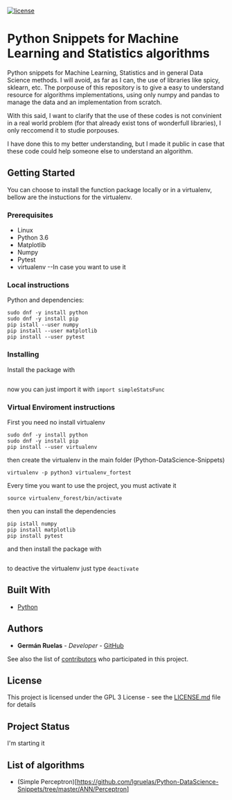 [![license](https://img.shields.io/badge/licence-GPL--3-blue.svg)](https://github.com/lgruelas/Python-DataScience-Snippets/blob/master/LICENSE)

# Python Snippets for Machine Learning and Statistics algorithms

Python snippets for Machine Learning, Statistics and in general Data Science methods. I will avoid, as far as I can, the use of libraries like spicy, sklearn, etc. The porpouse of this repository is to give a easy to understand resource for algorithms implementations, using only numpy and pandas to manage the data and an implementation from scratch.

With this said, I want to clarify that the use of these codes is not convinient in a real world problem (for that already exist tons of wonderfull libraries), I only reccomend it to studie porpouses. 

I have done this to my better understanding, but I made it public in case that these code could help someone else to understand an algorithm.

## Getting Started

You can choose to install the function package locally or in a virtualenv, bellow are the instuctions for the virtualenv.

### Prerequisites

* Linux
* Python 3.6
* Matplotlib
* Numpy
* Pytest
* virtualenv --In case you want to use it

### Local instructions

Python and dependencies:
```
sudo dnf -y install python
sudo dnf -y install pip
pip istall --user numpy
pip install --user matplotlib
pip install --user pytest
```

### Installing
Install the package with 
```
```
now you can just import it with `import simpleStatsFunc`

### Virtual Enviroment instructions

First you need no install virtualenv

```
sudo dnf -y install python
sudo dnf -y install pip
pip install --user virtualenv
```

then create the virtualenv in the main folder (Python-DataScience-Snippets)

```
virtualenv -p python3 virtualenv_fortest
```

Every time you want to use the project, you must activate it

```
source virtualenv_forest/bin/activate
```

then you can install the dependencies

```
pip istall numpy
pip install matplotlib
pip install pytest
```

and then install the package with
```
```

to deactive the virtualenv just type `deactivate`
## Built With

* [Python](https://www.python.org/downloads/)


## Authors

* **Germán Ruelas** - *Developer* - [GitHub](https://github.com/lgruelas)

See also the list of [contributors](https://github.com/your/project/contributors) who participated in this project.

## License

This project is licensed under the GPL 3 License - see the [LICENSE.md](LICENSE.md) file for details

## Project Status

I'm starting it

## List of algorithms

* (Simple Perceptron)[https://github.com/lgruelas/Python-DataScience-Snippets/tree/master/ANN/Perceptron]


